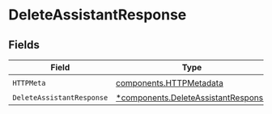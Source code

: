 # DeleteAssistantResponse


## Fields

| Field                                                                                     | Type                                                                                      | Required                                                                                  | Description                                                                               |
| ----------------------------------------------------------------------------------------- | ----------------------------------------------------------------------------------------- | ----------------------------------------------------------------------------------------- | ----------------------------------------------------------------------------------------- |
| `HTTPMeta`                                                                                | [components.HTTPMetadata](../../models/components/httpmetadata.md)                        | :heavy_check_mark:                                                                        | N/A                                                                                       |
| `DeleteAssistantResponse`                                                                 | [*components.DeleteAssistantResponse](../../models/components/deleteassistantresponse.md) | :heavy_minus_sign:                                                                        | OK                                                                                        |